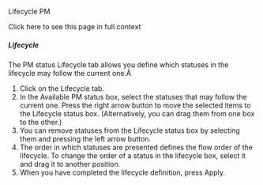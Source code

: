 Lifecycle PM

Click here to see this page in full context

#####  Lifecycle

The PM status Lifecycle tab allows you define which statuses in the lifecycle
may follow the current one.Â

  1. Click on the Lifecycle tab. 
  2. In the Available PM status box, select the statuses that may follow the current one. Press the right arrow button to move the selected items to the Lifecycle status box. (Alternatively, you can drag them from one box to the other.) 
  3. You can remove statuses from the Lifecycle status box by selecting them and pressing the left arrow button. 
  4. The order in which statuses are presented defines the flow order of the lifecycle. To change the order of a status in the lifecycle box, select it and drag it to another position. 
  5. When you have completed the lifecycle definition, press Apply. 

